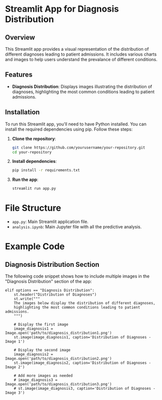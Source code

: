 # Streamlit App for Diagnosis Distribution

## Overview
This Streamlit app provides a visual representation of the distribution of different diagnoses leading to patient admissions. It includes various charts and images to help users understand the prevalance of different conditions.

## Features
- **Diagnosis Distribution**: Displays images illustrating the distribution of diagnoses, highlighting the most common conditions leading to patient admissions.

## Installation
To run this Streamlit app, you'll need to have Python installed. You can install the required dependencies using pip. Follow these steps:

1. **Clone the repository**:
    ```bash
    git clone https://github.com/yourusername/your-repository.git
    cd your-repository
    ```

2. **Install dependencies**:
    ```bash
    pip install -r requirements.txt
    ```

3. **Run the app**:
    ```bash
    streamlit run app.py
    ```

# File Structure
- `app.py`: Main Streamlit application file.
- `analysis.ipynb`: Main Jupyter file with all the predictive analysis.

# Example Code

## Diagnosis Distribution Section
The following code snippet shows how to include multiple images in the "Diagnosis Distribution" section of the app:

```
elif options == "Diagnosis Distribution":
    st.header("Distribution of Diagnoses")
    st.write("""
    The images below display the distribution of different diagnoses,
    highlighting the most common conditions leading to patient admissions.
    """)

    # Display the first image
    image_diagnosis1 = Image.open('path/to/diagnosis_distribution1.png')
    st.image(image_diagnosis1, caption='Distribution of Diagnoses - Image 1')

    # Display the second image
    image_diagnosis2 = Image.open('path/to/diagnosis_distribution2.png')
    st.image(image_diagnosis2, caption='Distribution of Diagnoses - Image 2')

    # Add more images as needed
    # image_diagnosis3 = Image.open('path/to/diagnosis_distribution3.png')
    # st.image(image_diagnosis3, caption='Distribution of Diagnoses - Image 3')
```
